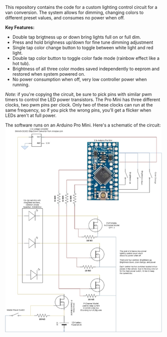 This repository contains the code for a custom lighting control circuit for a van conversion. The system allows for dimming, changing colors to different preset values, and consumes no power when off.

**Key Features:**
- Double tap brigtness up or down bring lights full on or full dim.
- Press and hold brighness up/down for fine tune dimming adjustment
- Single tap color change button to toggle between white light and red light.
- Double tap color button to toggle color fade mode (rainbow effect like a hot tub).
- Brightness of all three color modes saved independently to eeprom and restored when system powered on.
- No power consumption when off, very low controller power when running.

*Note:* if you're copying the circuit, be sure to pick pins with similar pwm timers to control the LED power transistors. The Pro Mini has three different clocks, two pwm pins per clock. Only two of these clocks can run at the same frequency, so if you pick the wrong pins, you'll get a flicker when LEDs aren't at full power.

The software runs on an Arduino Pro Mini. Here's a schematic of the circuit:
![Schematic](https://github.com/lekjos/VanLED/blob/fade/schematic.jpeg)
